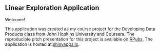 ## Linear Exploration Application

Welcome!

This application was created as my course project for the Developing Data Products class from John Hopkins University and Coursera. The reproducible pitch presentation for this project is available on [RPubs](http://rpubs.com/crhammond88/ddp-shiny-project). The application is hosted at [shinyapps.io](https://crhammond88.shinyapps.io/Linear_Calculator/).
